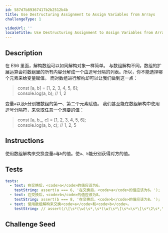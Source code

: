 ```yaml
---
id: 587d7b89367417b2b2512b4b
title: Use Destructuring Assignment to Assign Variables from Arrays
challengeType: 1

videoUrl: ''
localeTitle: Use Destructuring Assignment to Assign Variables from Arrays
---
```


## Description
<section id='description'>
在 ES6 里面，解构数组可以如同解构对象一样简单。
与数组解构不同，数组的扩展运算会将数组里的所有内容分解成一个由逗号分隔的列表。所以，你不能选择哪个元素来给变量赋值。
而对数组进行解构却可以让我们做到这一点：
<blockquote>const [a, b] = [1, 2, 3, 4, 5, 6];<br>console.log(a, b); // 1, 2</blockquote>
变量<code>a</code>以及<code>b</code>分别被数组的第一、第二个元素赋值。
我们甚至能在数组解构中使用逗号分隔符，来获取任意一个想要的值：
<blockquote>const [a, b,,, c] = [1, 2, 3, 4, 5, 6];<br>console.log(a, b, c); // 1, 2, 5 </blockquote>
</section>

## Instructions
<section id='instructions'>
使用数组解构来交换变量<code>a</code>与<code>b</code>的值。使<code>a</code>、<code>b</code>能分别获得对方的值。
</section>

## Tests
<section id='tests'>

```yml
tests:
  - text: 在交换后，<code>a</code>的值应该为6。
    testString: assert(a === 6, '在交换后，<code>a</code>的值应该为6。');
  - text: 在交换后，<code>b</code>的值应该为8。
    testString: assert(b === 8, '在交换后，<code>b</code>的值应该为8。');
  - text: 使用数组解构来交换<code>a</code>和<code>b</code>。
    testString: // assert(/\[\s*(\w)\s*,\s*(\w)\s*\]\s*=\s*\[\s*\2\s*,\s*\1\s*\]/g.test(code), '使用数组解构来交换<code>a</code>和<code>b</code>。');

```

</section>

## Challenge Seed
<section id='challengeSeed'>















</section>

              